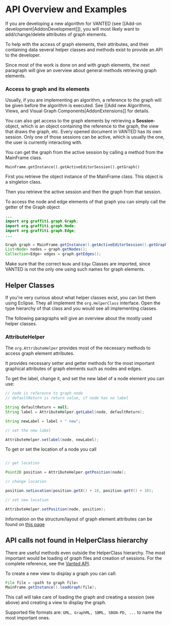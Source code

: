 # API Overview and Examples

If you are developing a new algorithm for VANTED (see [[Add-on development|AddonDevelopment]]), you will most likely want to add/change/delete attributes of graph elements.

To help with the access of graph elements, their attributes, and their containing data several helper classes and methods exist to provide an API to the developer.

Since most of the work is done on and with graph elements, the next paragraph will give an overview about general methods retrieving graph elements.

### Access to graph and its elements

Usually, if you are implementing an algorithm, a reference to the graph will be given before the algorithm is executed. See [[Add new Algorithms, Views, and Visual Graph Components|AddonExtensions]] for details.

You can also get access to the graph elements by retrieving a **Session**-object, which is an object containing the reference to the graph, the view that draws the graph, etc.
Every opened document in VANTED has its own session. Only one of those sessions can be active, which is usually the one, the user is currently interacting with.

You can get the graph from the active session by calling a method from the MainFrame class.

```
MainFrame.getInstance().getActiveEditorSession().getGraph()
```
First you retrieve the object instance of the MainFrame class. This object is a singleton class. 

Then you retrieve the active session and then the graph from that session.

To access the node and edge elements of that graph you can simply call the getter of the Graph object
```java
...
import org.graffiti.graph.Graph;
import org.graffiti.graph.Node;
import org.graffiti.graph.Edge;
...

Graph graph = MainFrame.getInstance().getActiveEditorSession().getGraph();
List<Node> nodes = graph.getNodes();
Collection<Edge> edges = graph.getEdges();
```
Make sure that the correct `Node` and `Edge` Classes are imported, since VANTED is not the only one using such names for graph elements.

## Helper Classes

If you're very curious about what helper classes exist, you can list them using Eclipse. They all implement the `org.HelperClass` interface. Open the type hierarchy of that class and you would see all implementing classes.

The following paragraphs will give an overview about the mostly used helper classes.

### AttributeHelper

The `org.AttributeHelper` provides most of the necessary methods to access graph element attributes.

It provides necessary setter and getter methods for the most important graphical attributes of graph elements such as nodes and edges.

To get the label, change it, and set the new label of a node element you can use:

```java
// node is reference to graph node
// defaultReturn is return value, if node has no label

String defaultReturn = null;
String label = AttributeHelper.getLabel(node, defaultReturn);

String newLabel = label + " new";

// set the new label

AttributeHelper.setlabel(node, newLabel);
```

To get or set the location of a node you call
```java

// get location

Point2D position = AttributeHelper.getPosition(node);

// change location

position.setLocation(position.getX() + 10, position.getY() + 10);

// set new location

AttributeHelper.setPosition(node, position);
```

Information on the structure/layout of graph element attributes can be found on [this page](AttributeStructure)

## API calls not found in HelperClass hierarchy
There are useful methods even outside the HelperClass hierarchy. The most important would be loading of graph files and creation of sessions. For the complete reference, see the [Vanted API](http://kim25.wwwdns.kim.uni-konstanz.de/vanted/javadoc/).

To create a new view to display a graph you can call:
```java
File file = <path to graph file>
MainFrame.getInstance().loadGraph(file);
```
This call will take care of loading the graph and creating a session (see above) and creating a view to display the graph. 

Supported file formats are: `GML, GraphML, SBML, SBGN-PD, ...` to name the most important ones.
